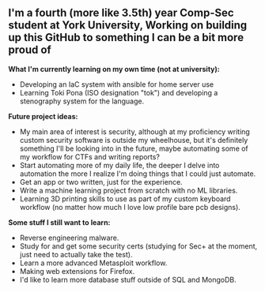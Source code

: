 I'm a fourth (more like 3.5th) year Comp-Sec student at York University, Working on building up this GitHub to something I can be a bit more proud of
---
**What I'm currently learning on my own time (not at university):**
- Developing an IaC system with ansible for home server use
- Learning Toki Pona (ISO designation "tok") and developing a stenography system for the language. 

**Future project ideas:**
- My main area of interest is security, although at my proficiency  writing custom security software is outside my wheelhouse, but it's definitely something I'll be looking into in the future, maybe automating some of my workflow for CTFs and writing reports?
- Start automating more of my daily life, the deeper I delve into automation the more I realize I'm doing things that I could just automate.
- Get an app or two written, just for the experience.
- Write a machine learning project from scratch with no ML libraries.
- Learning 3D printing skills to use as part of my custom keyboard workflow (no matter how much I love low profile bare pcb designs).

**Some stuff I still want to learn:**
 - Reverse engineering malware.
 - Study for and get some security certs (studying for Sec+ at the moment, just need to actually take the test).
 - Learn a more advanced Metasploit workflow.
 - Making web extensions for Firefox.
 - I'd like to learn more database stuff outside of SQL and MongoDB.
